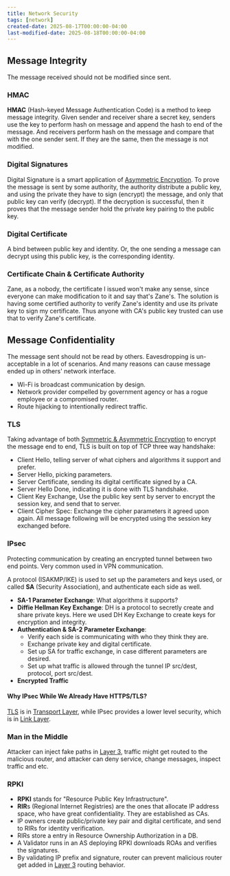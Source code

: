 ```yaml
---
title: Network Security
tags: [network]
created-date: 2025-08-17T00:00:00-04:00
last-modified-date: 2025-08-18T00:00:00-04:00
---
```


## Message Integrity

The message received should not be modified since sent.

### HMAC

**HMAC** (Hash-keyed Message Authentication Code) is a method to keep message integrity.
Given sender and receiver share a secret key, senders use the key to perform hash on message and append the hash to end of the message. And receivers perform hash on the message and compare that with the one sender sent. If they are the same, then the message is not modified.

### Digital Signatures

Digital Signature is a smart application of [Asymmetric Encryption](note/by/developer/cryptography_basic.md#Symmetric%20&%20Asymmetric%20Encryption). To prove the message is sent by some authority, the authority distribute a public key, and using the private they have to sign (encrypt) the message, and only that public key can verify (decrypt). If the decryption is successful, then it proves that the message sender hold the private key pairing to the public key.

### Digital Certificate

A bind between public key and identity. Or, the one sending a message can decrypt using this public key, is the corresponding identity.

### Certificate Chain & Certificate Authority

Zane, as a nobody, the certificate I issued won't make any sense, since everyone can make modification to it and say that's Zane's. The solution is having some certified authority to verify Zane's identity and use its private key to sign my certificate. Thus anyone with CA's public key trusted can use that to verify Zane's certificate.

## Message Confidentiality

The message sent should not be read by others. Eavesdropping is un-acceptable in a lot of scenarios. And many reasons can cause message ended up in others' network interface.

- Wi-Fi is broadcast communication by design.
- Network provider compelled by government agency or has a rogue employee or a compromised router.
- Route hijacking to intentionally redirect traffic.

### TLS

Taking advantage of both [Symmetric & Asymmetric Encryption](note/by/developer/cryptography_basic.md#Symmetric%20&%20Asymmetric%20Encryption) to encrypt the message end to end, TLS is built on top of TCP three way handshake:

- Client Hello, telling server of what ciphers and algorithms it support and prefer.
- Server Hello, picking parameters.
- Server Certificate, sending its digital certificate signed by a CA.
- Server Hello Done, indicating it is done with TLS handshake.
- Client Key Exchange, Use the public key sent by server to encrypt the session key, and send that to server.
- Client Cipher Spec: Exchange the cipher parameters it agreed upon again. All message following will be encrypted using the session key exchanged before.

### IPsec

Protecting communication by creating an encrypted tunnel between two end points. Very common used in VPN communication.

A protocol (ISAKMP/IKE) is used to set up the parameters and keys used, or called **SA** (Security Association), and authenticate each side as well.

- **SA-1 Parameter Exchange**: What algorithms it supports?
- **Diffie Hellman Key Exchange**: DH is a protocol to secretly create and share private keys. Here we used DH Key Exchange to create keys for encryption and integrity.
- **Authentication & SA-2 Parameter Exchange**:
	- Verify each side is communicating with who they think they are.
	- Exchange private key and digital certificate.
	- Set up SA for traffic exchange, in case different parameters are desired.
	- Set up what traffic is allowed through the tunnel IP src/dest, protocol, port src/dest.
- **Encrypted Traffic**

#### Why IPsec While We Already Have HTTPS/TLS?

[TLS](#TLS) is in [Transport Layer](note/by/developer/computer_network_basic.md#Layers%20of%20Computer%20Network), while IPsec provides a lower level security, which is in [Link Layer](note/by/developer/computer_network_basic.md#Layers%20of%20Computer%20Network).

### Man in the Middle

Attacker can inject fake paths in [Layer 3](note/by/developer/computer_network_basic.md#Layers%20of%20Computer%20Network), traffic might get routed to the malicious router, and attacker can deny service, change messages, inspect traffic and etc.

### RPKI

- **RPKI** stands for "Resource Public Key Infrastructure".
- **RIR**s (Regional Internet Registries) are the ones that allocate IP address space, who have great confidentiality. They are established as CAs.
- IP owners create public/private key pair and digital certificate, and send to RIRs for identity verification.
- RIRs store a entry in Resource Ownership Authorization in a DB.
- A Validator runs in an AS deploying RPKI downloads ROAs and verifies the signatures.
- By validating IP prefix and signature, router can prevent malicious router get added in [Layer 3](note/by/developer/computer_network_basic.md#Layers%20of%20Computer%20Network) routing behavior.
